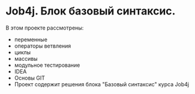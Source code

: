 # Job4j. Блок базовый синтаксис.

В этом проекте рассмотрены: 
- переменные
- операторы ветвления
- циклы
- массивы
- модульное тестирование
- IDEA
- Основы GIT
- Проект содержит решения блока "Базовый синтаксис" курса Job4j
